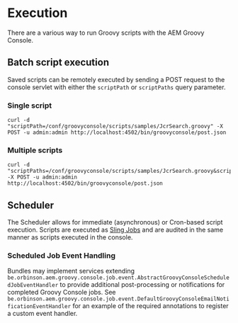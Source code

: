 # Execution

There are a various way to run Groovy scripts with the AEM Groovy Console. 

## Batch script execution

Saved scripts can be remotely executed by sending a POST request to the console servlet with either the `scriptPath`
or `scriptPaths` query parameter.

### Single script

```shell
curl -d "scriptPath=/conf/groovyconsole/scripts/samples/JcrSearch.groovy" -X POST -u admin:admin http://localhost:4502/bin/groovyconsole/post.json
```

### Multiple scripts

```shell
curl -d "scriptPaths=/conf/groovyconsole/scripts/samples/JcrSearch.groovy&scriptPaths=/conf/groovyconsole/scripts/samples/FulltextQuery.groovy" -X POST -u admin:admin http://localhost:4502/bin/groovyconsole/post.json
```

## Scheduler

The Scheduler allows for immediate (asynchronous) or Cron-based script execution. Scripts are executed
as [Sling Jobs](https://sling.apache.org/documentation/bundles/apache-sling-eventing-and-job-handling.html) and are
audited in the same manner as scripts executed in the console.

### Scheduled Job Event Handling

Bundles may implement services
extending `be.orbinson.aem.groovy.console.job.event.AbstractGroovyConsoleScheduledJobEventHandler` to provide
additional post-processing or notifications for completed Groovy Console jobs.
See `be.orbinson.aem.groovy.console.job.event.DefaultGroovyConsoleEmailNotificationEventHandler` for an example of the
required annotations to register a custom event handler.
